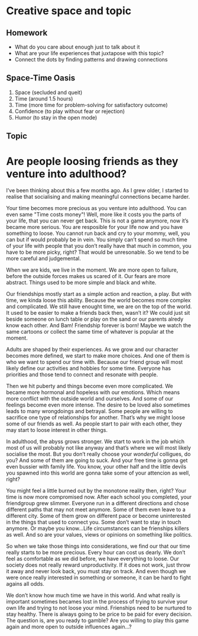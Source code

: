 # Creative space and topic

## Homework
- What do you care about enough just to talk about it
- What are your life experiences that juxtapose with this topic?
- Connect the dots by finding patterns and drawing connections

## Space-Time Oasis
1. Space (secluded and queit)
2. Time (around 1.5 hours)
3. Time (more time for problem-solving for satisfactory outcome)
4. Confidence (to play without fear or rejection)
5. Humor (to stay in the open mode)

## Topic 

# Are people loosing friends as they venture into adulthood?
I’ve been thinking about this a few months ago. As I grew older, I started to realise that socialising and making meaningful connections became harder. 

Your time becomes more precious as you venture into adulthood. You can even same "Time costs money"! Well, more like it costs you the parts of your life, that you can never get back. This is not a game anymore, now it’s became more serious. You are resposible for your life now and you have something to loose. You cannot run back and cry to your mommy, well, you can but if would probably be in vein. You simply can’t spend so much time of your life with people that you don’t really have that much in common, you have to be more picky, right? That would be unresonable. So we tend to be more careful and judgemental.

When we are kids, we live in the moment. We are more open to failure, before the outside forces makes us scared of it. Our fears are more abstract. Things used to be more simple and black and white. 

Our friendships mostly start as a simple action and reaction, a play. But with time, we kinda loose this ability. Because the world becomes more complex and complicated. 
We still have enought time, we are on the top of the world. It used to be easier to make a friends back then, wasn’t it? We could just sit beside someone on lunch table or play on the sand or our parents alredy know each other. And Bam! Friendship forever is born! Maybe we watch the same cartoons or collect the same time of whatever is popular at the moment. 

Adults are shaped by their experiences. As we grow and our character becomes more defined, we start to make more choices. And one of them is who we want to spend our time with. Because our friend group will most likely define our activities and hobbies for some time. Everyone has priorities and those tend to connect and resonate with people. 

Then we hit puberty and things become even more complicated. We became more hormonal and hopeless with our emotions. Which means more conflict with the outside world and ourselves. And some of our feelings become even more intense. The desire to be loved also sometimes leads to many wrongdoings and betrayal. Some people are willing to sacrifice one type of relationships for another. That’s why we might loose some of our friends as well. As people start to pair with each other, they may start to loose interest in other things. 

In adulthood, the abyss grows stronger. We start to work in the job which most of us will probably not like anyway and that’s where we will most likely socialise the most. But you don’t really choose your _wonderful_ colligues, do you? And some of them are going to suck. And your free time is gonna get even bussier with family life. You know, your other half and the little devils you spawned into this world are gonna take some of your attencion as well, right? 

You might feel a little burned out by the monotone reality then, right? Your time is now more compromised now. After each school you completed, your friendgroup grew slimmer. Everyone run in a different directions and chose different paths that may not meet anymore. Some of them even leave to a different city. Some of them grow on different pace or become uninterested in the things that used to connect you. Some don’t want to stay in touch anymore. Or maybe you know...Life circumstances can be frienships killers as well. And so are your values, views or opinions on something like politics. 

So when we take those things into considerations, we find our that our time really starts to be more precious. Every hour can cost us dearly. We don’t feel as comfortable as we did before, we have everything to loose. Our society does not really reward unproductivity. If it does not work, just throw it away and never look back, you must stay on track. And even though we were once really interested in something or someone, it can be hard to fight agains all odds. 

We don’t know how much time we have in this world. And what really is important sometimes becames lost in the process of trying to survive your own life and trying to not loose your mind. Frienships need to be nurtured to stay healthy. There is always going to be price to be paid for every decision. The question is, are you ready to gamble? Are you willing to play this game again and more open to outside influences again...?
